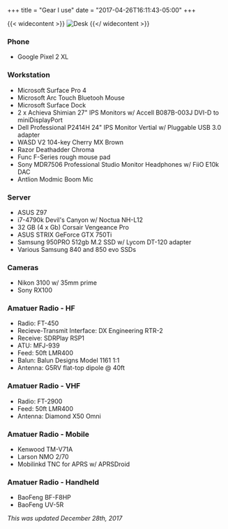 +++
title = "Gear I use"
date = "2017-04-26T16:11:43-05:00"
+++

{{< widecontent >}}
<img src="/img/desk.jpg" alt="Desk" class="boxshadow">
{{</ widecontent >}}

### Phone
- Google Pixel 2 XL

### Workstation
- Microsoft Surface Pro 4
- Microsoft Arc Touch Bluetooh Mouse
- Microsoft Surface Dock
- 2 x Achieva Shimian 27" IPS Monitors w/ Accell B087B-003J DVI-D to miniDisplayPort
- Dell Professional P2414H 24" IPS Monitor Vertial w/ Pluggable USB 3.0 adapter
- WASD V2 104-key Cherry MX Brown
- Razor Deathadder Chroma
- Func F-Series rough mouse pad
- Sony MDR7506 Professional Studio Monitor Headphones w/ FiiO E10k DAC
- Antlion Modmic Boom Mic

### Server
- ASUS Z97
- i7-4790k Devil's Canyon w/ Noctua NH-L12
- 32 GB (4 x Gb) Corsair Vengeance Pro 
- ASUS STRIX GeForce GTX 750Ti
- Samsung 950PRO 512gb M.2 SSD w/ Lycom DT-120 adapter
- Various Samsung 840 and 850 evo SSDs

### Cameras
- Nikon 3100 w/ 35mm prime
- Sony RX100

### Amatuer Radio - HF
- Radio: FT-450
- Recieve-Transmit Interface: DX Engineering RTR-2
- Receive: SDRPlay RSP1
- ATU: MFJ-939
- Feed: 50ft LMR400
- Balun: Balun Designs Model 1161 1:1
- Antenna: G5RV flat-top dipole @ 40ft

### Amatuer Radio - VHF
- Radio: FT-2900
- Feed: 50ft LMR400
- Antenna: Diamond X50 Omni

### Amatuer Radio - Mobile
- Kenwood TM-V71A
- Larson NMO 2/70
- Mobilinkd TNC for APRS w/ APRSDroid

### Amatuer Radio - Handheld
- BaoFeng BF-F8HP
- BaoFeng UV-5R 

*This was updated December 28th, 2017*
